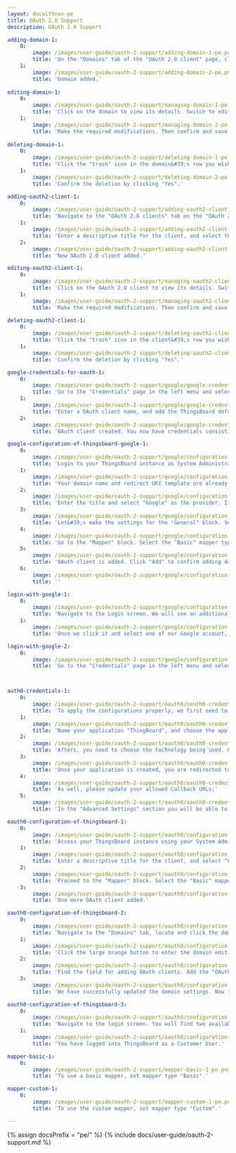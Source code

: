 ```yaml
---
layout: docwithnav-pe
title: OAuth 2.0 Support
description: OAuth 2.0 Support

adding-domain-1:
    0:
        image: /images/user-guide/oauth-2-support/adding-domain-1-pe.png
        title: 'On the "Domains" tab of the "OAuth 2.0 client" page, click the "plus" icon to add a new domain. Provide your domain name and OAuth 2.0 client. Then, click "Add".'
    1:
        image: /images/user-guide/oauth-2-support/adding-domain-2-pe.png
        title: 'Domain added.'
    
editing-domain-1:
    0:
        image: /images/user-guide/oauth-2-support/managing-domain-1-pe.png
        title: 'Click on the domain to view its details. Switch to editing mode by clicking the large orange button;'
    1:
        image: /images/user-guide/oauth-2-support/managing-domain-2-pe.png
        title: 'Make the required modifications. Then confirm and save the changes by clicking the "Apply changes" button.'
    
deleting-domain-1:
    0:
        image: /images/user-guide/oauth-2-support/deleting-domain-1-pe.png
        title: 'Click the "trash" icon in the domain&#39;s row you wish to remove;'
    1:
        image: /images/user-guide/oauth-2-support/deleting-domain-2-pe.png
        title: 'Confirm the deletion by clicking "Yes".'

adding-oauth2-client-1:
    0:
        image: /images/user-guide/oauth-2-support/adding-oauth2-client-1-pe.png
        title: 'Navigate to the "OAuth 2.0 clients" tab on the "OAuth 2.0" page. Click the "plus" icon to add a new OAuth 2.0 client;'
    1:
        image: /images/user-guide/oauth-2-support/adding-oauth2-client-2-pe.png
        title: 'Enter a descriptive title for the client, and select the authentication provider from the dropdown menu. Provide the Client ID and Client Secret obtained from your authentication provider. Configure advanced settings as necessary. Then, click "Add".'
    2:
        image: /images/user-guide/oauth-2-support/adding-oauth2-client-3-pe.png
        title: 'New OAuth 2.0 client added.'

editing-oauth2-client-1:
    0:
        image: /images/user-guide/oauth-2-support/managing-oauth2-client-1-pe.png
        title: 'Click on the OAuth 2.0 client to view its details. Switch to editing mode by clicking the large orange button;'
    1:
        image: /images/user-guide/oauth-2-support/managing-oauth2-client-2-pe.png
        title: 'Make the required modifications. Then confirm and save the changes by clicking the "Apply Changes" button.'

deleting-oauth2-client-1:
    0:
        image: /images/user-guide/oauth-2-support/deleting-oauth2-client-1-pe.png
        title: 'Click the "trash" icon in the client&#39;s row you wish to remove;'
    1:
        image: /images/user-guide/oauth-2-support/deleting-oauth2-client-2-pe.png
        title: 'Confirm the deletion by clicking "Yes".'

google-credentials-for-oauth-1:
    0:
        image: /images/user-guide/oauth-2-support/google/google-credentials-for-oauth/google-credentials-for-oauth-1.png
        title: 'Go to the "Credentials" page in the left menu and select "OAuth client ID" from the "Create credentials" dropdown menu;'
    1:
        image: /images/user-guide/oauth-2-support/google/google-credentials-for-oauth/google-credentials-for-oauth-2.png
        title: 'Enter a OAuth client name, and add the ThingsBoard default redirect URI (if you use ThingsBoard installed locally), which we are going to use in this example, to the "Authorized Redirect URIs" section. Click "Create";'
    2:
        image: /images/user-guide/oauth-2-support/google/google-credentials-for-oauth/google-credentials-for-oauth-3.png
        title: 'OAuth client created. You now have credentials consisting of a Client ID and a Client secret;'

google-configuration-of-thingsboard-google-1:
    0:
        image: /images/user-guide/oauth-2-support/google/configuration-of-thingsboard/google-configuration-of-thingsboard-1-pe.png
        title: 'Login to your ThingsBoard instance as System Administrator. Navigate to the "Domains" tab, and click "plus" icon;'
    1:
        image: /images/user-guide/oauth-2-support/google/configuration-of-thingsboard/google-configuration-of-thingsboard-2-pe.png
        title: 'Your domain name and redirect URI template are already specified here. Now we need to add an OAuth 2.0 client. Click "Create" to begin;'
    2:
        image: /images/user-guide/oauth-2-support/google/configuration-of-thingsboard/google-configuration-of-thingsboard-3-pe.png
        title: 'Enter the title and select "Google" as the provider. If necessary, specify the allowed platforms, or leave all. Now, enter the Client ID and Client secret from the Google API Console. Then, expand the "Advanced settings" menu;'
    3:
        image: /images/user-guide/oauth-2-support/google/configuration-of-thingsboard/google-configuration-of-thingsboard-4-pe.png
        title: 'Let&#39;s make the settings for the "General" block. Select "POST" in the "Client authentication method" field. Then check the "Allow user creation" checkbox. Add to the scope field: "email", "openid", and "profile";'
    4:
        image: /images/user-guide/oauth-2-support/google/configuration-of-thingsboard/google-configuration-of-thingsboard-5-pe.png
        title: 'Go to the "Mapper" block. Select the "Basic" mapper type and "Custom" tenant name strategy. Specify %{email} as "Tenant name pattern" (more details about these properties are described below in the "Basic mapper" part). Specify "Tenant Administrators" as the user group name pattern to add a new user to the specified tenant group. Click "Add" to confirm adding the OAuth 2 client;'
    5:
        image: /images/user-guide/oauth-2-support/google/configuration-of-thingsboard/google-configuration-of-thingsboard-6-pe.png
        title: 'OAuth client is added. Click "Add" to confirm adding domain.'
    6:
        image: /images/user-guide/oauth-2-support/google/configuration-of-thingsboard/google-configuration-of-thingsboard-7-pe.png
        title: ''

login-with-google-1:
    0:
        image: /images/user-guide/oauth-2-support/google/configuration-of-thingsboard/login-with-google-1-pe.png
        title: 'Navigate to the Login screen. We will see an additional "Login with Google" option;'
    1:
        image: /images/user-guide/oauth-2-support/google/configuration-of-thingsboard/login-with-google-2-pe.png
        title: 'Once we click it and select one of our Google account, we are going to be logged into ThingsBoard with our Google’s email as a Tenant Administrator email;'

login-with-google-2:
    0:
        image: /images/user-guide/oauth-2-support/google/configuration-of-thingsboard/login-with-google-3-pe.png
        title: 'Go to the "Credentials" page in the left menu and select "OAuth client ID" from the "Create credentials" dropdown menu;'



auth0-credentials-1:
    0:
        image: /images/user-guide/oauth-2-support/oauth0/oauth0-credentials/oauth0-credentials-1.png
        title: 'To apply the configurations properly, we first need to obtain OAuth 2.0 credentials. Therefore, we first go to the OAuth0 Management Console. Open the "Applications" page, and click "+ Create Application" button;'
    1:
        image: /images/user-guide/oauth-2-support/oauth0/oauth0-credentials/oauth0-credentials-2.png
        title: 'Name your application "ThingBoard", and choose the application type - "Regular Web Applications";'
    2:
        image: /images/user-guide/oauth-2-support/oauth0/oauth0-credentials/oauth0-credentials-3.png
        title: 'Afters, you need to choose the technology being used. Please, choose the "Java Spring Boot" technology;'
    3:
        image: /images/user-guide/oauth-2-support/oauth0/oauth0-credentials/oauth0-credentials-4.png
        title: 'Once your application is created, you are redirected to the application details page. Navigate to the "Settings" tab to find the Client ID and Client Secret;'
    4:
        image: /images/user-guide/oauth-2-support/oauth0/oauth0-credentials/oauth0-credentials-5.png
        title: 'As well, please update your allowed Callback URLs;'
    5:
        image: /images/user-guide/oauth-2-support/oauth0/oauth0-credentials/oauth0-credentials-6.png
        title: 'In the "Advanced Settings" section you will be able to find all the required URLs (endpoints) for OAuth 2.0 configuration. Click "Save Changes" button.'

oauth0-configuration-of-thingsboard-1:
    0:
        image: /images/user-guide/oauth-2-support/oauth0/configuration-of-thingsboard/oauth0-configuration-of-thingsboard-1-pe.png
        title: 'Access your ThingsBoard instance using your System Administrator credentials. Navigate to the "OAuth 2.0 clients" tab, and click "plus" icon to add a new client;'
    1:
        image: /images/user-guide/oauth-2-support/oauth0/configuration-of-thingsboard/oauth0-configuration-of-thingsboard-2-pe.png
        title: 'Enter a descriptive title for the client, and select "Custom" as the provider. Now enter the "Client ID" and "Client secret" obtained from the OAuth0 Management Console. In the "General" block of the "Advanced settings" section, fill in all the necessary URLs, choose "POST" for the client authentication method, and enter "Auth0" as the provider label. Next, check the "Allow user creation" box. Add the following scopes in the scope field: "openid", "email", "profile";'
    2:
        image: /images/user-guide/oauth-2-support/oauth0/configuration-of-thingsboard/oauth0-configuration-of-thingsboard-3-pe.png
        title: 'Proceed to the "Mapper" block. Select the "Basic" mapper type and "Domain" tenant name strategy. Specify %{email} as "Customer name pattern" (more details about these properties are described below in the "Basic mapper" part). Specify "Customer Users" as the user group name pattern to add a new user to the specified customer group. Click "Add" to confirm adding the OAuth 2 client;'
    3:
        image: /images/user-guide/oauth-2-support/oauth0/configuration-of-thingsboard/oauth0-configuration-of-thingsboard-4-pe.png
        title: 'One more OAuth client added.'

oauth0-configuration-of-thingsboard-2:
    0:
        image: /images/user-guide/oauth-2-support/oauth0/configuration-of-thingsboard/oauth0-configuration-of-thingsboard-5-pe.png
        title: 'Navigate to the "Domains" tab, locate and click the domain you added previously;'
    1:
        image: /images/user-guide/oauth-2-support/oauth0/configuration-of-thingsboard/oauth0-configuration-of-thingsboard-6-pe.png
        title: 'Click the large orange button to enter the domain editing mode;'
    2:
        image: /images/user-guide/oauth-2-support/oauth0/configuration-of-thingsboard/oauth0-configuration-of-thingsboard-7-pe.png
        title: 'Find the field for adding OAuth clients. Add the "OAuth0" client alongside the existing "OAuth2 authentication with Google" client. Make sure to save the changes to update your domain settings;'
    3:
        image: /images/user-guide/oauth-2-support/oauth0/configuration-of-thingsboard/oauth0-configuration-of-thingsboard-8-pe.png
        title: 'We have successfully updated the domain settings. Now it contains both providers used in our example.'

oauth0-configuration-of-thingsboard-3:
    0:
        image: /images/user-guide/oauth-2-support/oauth0/configuration-of-thingsboard/oauth0-configuration-of-thingsboard-9-pe.png
        title: 'Navigate to the login screen. You will find two available login methods: Google and Auth0. Click on the "Login with Auth0" button. Use your Auth0 credentials to log in as a Customer User. This method allows you to quickly and securely log into the system using your Auth0 credentials;'
    1:
        image: /images/user-guide/oauth-2-support/oauth0/configuration-of-thingsboard/oauth0-configuration-of-thingsboard-10-pe.png
        title: 'You have logged into ThingsBoard as a Customer User.'

mapper-basic-1:
    0:
        image: /images/user-guide/oauth-2-support/mapper-basic-1-pe.png
        title: 'To use a basic mapper, set mapper type "Basic".'

mapper-custom-1:
    0:
        image: /images/user-guide/oauth-2-support/mapper-custom-1-pe.png
        title: 'To use the custom mapper, set mapper type "Custom".'

---
```


{% assign docsPrefix = "pe/" %}
{% include docs/user-guide/oauth-2-support.md %}